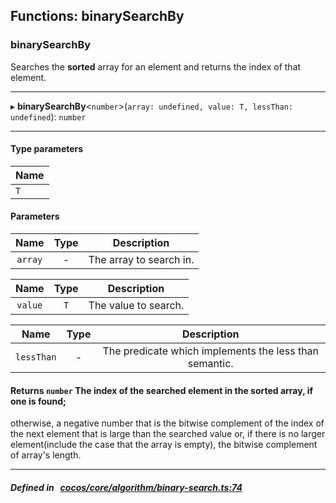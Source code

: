 ## Functions: binarySearchBy

### binarySearchBy

Searches the **sorted** array for an element and returns the index of that element.
___
▸ **binarySearchBy**<`number`\>(`array: undefined, value: T, lessThan: undefined`): `number`
___

#### Type parameters
| Name |
| :------ |
| `T` |

#### Parameters

| Name | Type | Description |
| :------: | :------: | :------: |
| `array` | - | The array to search in.  |

| Name | Type | Description |
| :------: | :------: | :------: |
| `value` | `T` | The value to search.  |

| Name | Type | Description |
| :------: | :------: | :------: |
| `lessThan` | - | The predicate which implements the less than semantic.  |


#### Returns `number` The index of the searched element in the sorted array, if one is found;
otherwise, a negative number that is the bitwise complement of the index of the next element that is large than the searched value or,
if there is no larger element(include the case that the array is empty), the bitwise complement of array&#x27;s length.

___


##### Defined in &nbsp;   [cocos/core/algorithm/binary-search.ts:74](https://github.com/cocos-creator/engine/blob/c7bf6b8a9/cocos/core/algorithm/binary-search.ts#L74)&nbsp;
